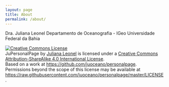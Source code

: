 ```yaml
---
layout: page
title: About
permalink: /about/
---
```


Dra. Juliana Leonel
Departamento de Oceanografia - IGeo
Universidade Federal da Bahia


<a href="http://creativecommons.org/licenses/by-sa/4.0/" rel=
"license"><img alt="Creative Commons License" src=
"https://i.creativecommons.org/l/by-sa/4.0/88x31.png" style=
"border-width:0"></a><br>
<span>JuPersonalPage</span> by <a href=
"http://juoceano.github.io/personalpage" rel="cc:attributionURL">Juliana
Leonel</a> is licensed under a <a href=
"http://creativecommons.org/licenses/by-sa/4.0/" rel="license">Creative
Commons Attribution-ShareAlike 4.0 International License</a>.<br>
Based on a work at <a href="https://github.com/juoceano/personalpage" rel=
"dct:source">https://github.com/juoceano/personalpage</a>.<br>
Permissions beyond the scope of this license may be available at <a href=
"https://raw.githubusercontent.com/juoceano/personalpage/master/LICENSE"
rel=
"cc:morePermissions">https://raw.githubusercontent.com/juoceano/personalpage/master/LICENSE</a>.
